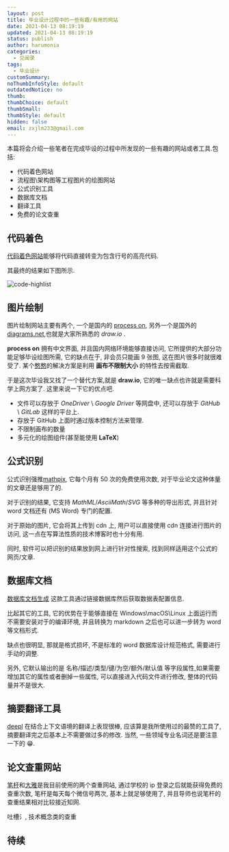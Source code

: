 ```yaml
---
layout: post
title: 毕业设计过程中的一些有趣/有用的网站
date: 2021-04-13 08:19:19
updated: 2021-04-13 08:19:19
status: publish
author: harumonia
categories:
  - 见闻录
tags:
  - 毕业设计
customSummary:
noThumbInfoStyle: default
outdatedNotice: no
thumb:
thumbChoice: default
thumbSmall:
thumbStyle: default
hidden: false
email: zxjlm233@gmail.com
---
```


本篇将会介绍一些笔者在完成毕设的过程中所发现的一些有趣的网站或者工具.包括:

- 代码着色网站
- 流程图\架构图等工程图片的绘图网站
- 公式识别工具
- 数据库文档
- 翻译工具
- 免费的论文查重

<!-- more -->

## 代码着色

[代码着色网站](https://highlightcode.com/)能够将代码直接转变为包含行号的高亮代码.

其最终的结果如下图所示.

![code-highlist](https://harumona-blog.oss-cn-beijing.aliyuncs.com/new_articles/code-highlight-website.png)

## 图片绘制

图片绘制网站主要有两个, 一个是国内的 [process on](https://www.processon.com/), 另外一个是国外的[diagrams.net](https://app.diagrams.net/),也就是大家所熟悉的 _draw.io_ .

**process on** 拥有中文界面, 并且国内网络环境能够直接访问, 它所提供的大部分功能足够毕设绘图所需, 它的缺点在于, 非会员只能画 9 张图, 这在图片很多时就很难受了. 某个[憨憨](https://space.bilibili.com/167679424/)的解决方案是利用 **画布不限制大小** 的特性去按需截取.

于是这次毕设我又找了一个替代方案,就是 **draw.io**, 它的唯一缺点也许就是需要科学上网方案了. 这里来说一下它的优点吧.

- 文件可以存放于 _OneDriver_ \ _Google Driver_ 等网盘中, 还可以存放于 _GitHub_ \ _GitLab_ 这样的平台上.
- 存放于 GitHub 上面时通过版本控制方法来管理.
- 不限制画布的数量
- 多元化的绘图组件(甚至能使用 **LaTeX**)

## 公式识别

公式识别强推[mathpix](https://mathpix.com/ocr/), 它每个月有 50 次的免费使用次数, 对于毕业论文这种体量的文章还是够用了的.

对于识别的结果, 它支持 _MathML_/_AsciiMath_/_SVG_ 等多种的导出形式, 并且针对 word 文档还有 (MS Word) 专门的配置.

对于原始的图片, 它会将其上传到 cdn 上, 用户可以直接使用 cdn 连接进行图片的访问, 这一点在写算法性质的技术博客时也十分有用.

同时, 软件可以把识别的结果放到网上进行针对性搜索, 找到同样适用这个公式的网页/文章.

## 数据库文档

[数据库文档生成](https://github.com/alicfeng/mysql_markdown) 这款工具通过链接数据库然后获取数据表配置信息.

比起其它的工具, 它的优势在于能够直接在 Windows\macOS\Linux 上面运行而不需要安装对于的编译环境, 并且转换为 markdown 之后也可以进一步转为 word 等文档形式.

缺点也很明显, 那就是格式损坏, 不是标准的 word 数据库设计规范格式, 需要进行手动的调整.

另外, 它默认输出的是 名称/描述/类型/键/为空/额外/默认值 等字段属性,如果需要增加其它的属性或者删掉一些属性, 可以直接进入代码文件进行修改, 整体的代码量并不是很大.

## 摘要翻译工具

[deepl](https://www.deepl.com/translator) 在结合上下文语境的翻译上表现很棒, 应该算是我所使用过的最赞的工具了, 摘要翻译完之后基本上不需要做过多的修改. 当然, 一些领域专业名词还是要注意一下的 😁.

## 论文查重网站

[笔杆](https://www.bigan.net/)和[大雅](http://dsa.dayainfo.com/)是我目前使用的两个查重网站, 通过学校的 ip 登录之后就能获得免费的查重次数, 笔杆是每天每个微信号两次, 基本上就足够使用了, 并且导师也说笔杆的查重结果相对比较接近知网.

吐槽氵, 技术概念类的查重

## 待续
